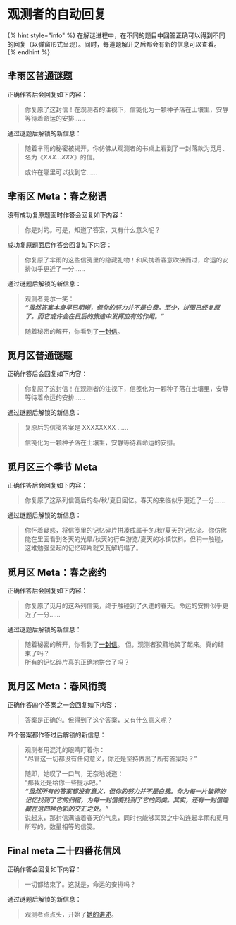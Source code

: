 # 观测者的自动回复

{% hint style="info" %}
在解谜进程中，在不同的题目中回答正确可以得到不同的回复（以弹窗形式呈现）。同时，每道题解开之后都会有新的信息可以查看。
{% endhint %}

## 芈雨区普通谜题

正确作答后会回复如下内容：

> 你复原了这封信！在观测者的注视下，信笺化为一颗种子落在土壤里，安静等待着命运的安排……

通过谜题后解锁的新信息：

> 随着芈雨的秘密被揭开，你仿佛从观测者的书桌上看到了一封落款为觅月、名为《_XXX…XXX_》的信。
>
> 或许在哪里可以找到它……

## 芈雨区 Meta：春之秘语

没有成功复原题面时作答会回复如下内容：

> 你是对的。可是，知道了答案，又有什么意义呢？

成功复原题面后作答会回复如下内容：

> 你复原了芈雨的这些信笺里的隐藏礼物！和风携着春意吹拂而过，命运的安排似乎更近了一分……

通过谜题后解锁的新信息：

> 观测者莞尔一笑：\
> _**“虽然答案本身早已明晰，但你的努力并不是白费。至少，拼图已经复原了。而它或许会在日后的旅途中发挥应有的作用。”**_
>
> 随着秘密的解开，你看到了[一封信](mi-yu-de-xin.md)。

## 觅月区普通谜题

正确作答后会回复如下内容：

> 你复原了这封信！在观测者的注视下，信笺化为一颗种子落在土壤里，安静等待着命运的安排……

通过谜题后解锁的新信息：

> 复原后的信笺答案是 XXXXXXXX ……
>
> 信笺化为一颗种子落在土壤里，安静等待着命运的安排。

## 觅月区三个季节 Meta

正确作答后会回复如下内容：

> 你复原了这系列信笺后的冬/秋/夏日回忆。春天的来临似乎更近了一分……

通过谜题后解锁的新信息：

> 你怀着疑惑，将信笺里的记忆碎片拼凑成属于冬/秋/夏天的记忆流。你仿佛能在里面看到冬天的光晕/秋天的行车游览/夏天的冰镇饮料。但稍一触碰，这堆勉强垒起的记忆碎片就又瓦解坍塌了。

## 觅月区 Meta：春之密约

正确作答后会回复如下内容：

> 你复原了觅月的这系列信笺，终于触碰到了久违的春天。命运的安排似乎更近了一分……

通过谜题后解锁的新信息：

> 随着秘密的解开，你看到了[一封信](mi-yue-de-xin.md)。 但，观测者狡黠地笑了起来。真的结束了吗？\
> 所有的记忆碎片真的正确地拼合了吗？

## 觅月区 Meta：春风衔笺

正确作答四个答案之一会回复如下内容：

> 答案是正确的。但得到了这个答案，又有什么意义呢？

四个答案都作答过后解锁的新信息：

> 观测者用混沌的眼睛盯着你：\
> “尽管这一切都没有任何意义，你还是坚持做出了所有答案吗？”
>
> 随即，她叹了一口气，无奈地说道：\
> “那我还是给你一些提示吧。”\
> _**“虽然所有的答案都没有意义，但你的努力并不是白费。你为每一片破碎的记忆找到了它的归宿，为每一封信笺找到了它的同类。其实，还有一封信隐藏在这四种色彩的交汇之处。”**_\
> 说起来，那封信满溢着春天的气息，同时也能够冥冥之中勾连起芈雨和觅月所写的，数量相等的信笺。

## Final meta 二十四番花信风

正确作答会回复如下内容：

> 一切都结束了。这就是，命运的安排吗？

通过谜题后解锁的新信息：

> 观测者点点头，开始了[她的讲述](zhong-zhang-guan-ce-zhe-de-xu-shu.md)。
